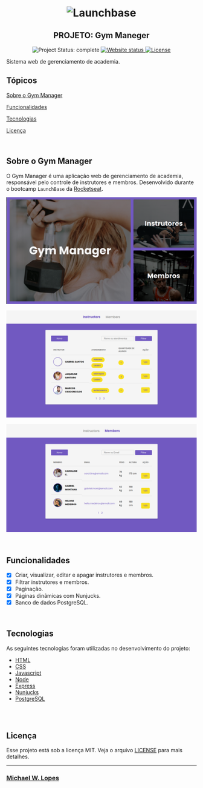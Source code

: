 <h1 align="center">
    <img alt="Launchbase" src="https://storage.googleapis.com/golden-wind/bootcamp-launchbase/logo.png" width="300px" />
</h1>

<h2 align="center">
  PROJETO: Gym Maneger
</h2>

<p align="center">
    
  <img alt="Project Status: complete" src="https://img.shields.io/badge/project%20status-complete-blue">

  <a href="" >
    <img alt="Website status" src="https://img.shields.io/website?url=https%3A%2F%2Fullyolima.github.io%2Flaunchbase-portfolio%2Findex.html">
  </a>
  
  <a href="./LICENSE" >
    <img alt="License" src="https://img.shields.io/badge/license-MIT-%23F8952D">
  </a>

</p>


<p>Sistema web de gerenciamento de academia.</p>

## Tópicos 

[Sobre o Gym Manager](#sobre-o-gym-manager)

[Funcionalidades](#funcionalidades)

[Tecnologias](#tecnologias)

[Licença](#licença)

<br>

## Sobre o Gym Manager

O Gym Manager é uma aplicação web de gerenciamento de academia, responsável pelo controle de instrutores e membros. Desenvolvido durante o bootcamp `LaunchBase` da [Rocketseat](https://rocketseat.com.br/). 

<p align="center">
  <img src=".github/home-img.png" alt="página principal">
</p>

<p align="center">
  <img src=".github/instructors-img.png" alt="Página de Instrutores">
</p>

<p align="center">
  <img src=".github/members-img.png" alt="Página de Membros">
</p>

<br>

## Funcionalidades

- [X] Criar, visualizar, editar e apagar instrutores e membros.
- [X] Filtrar instrutores e membros.
- [X] Paginação.
- [X] Páginas dinâmicas com Nunjucks.
- [X] Banco de dados PostgreSQL.

<br>

## Tecnologias

As seguintes tecnologias foram utilizadas no desenvolvimento do projeto:

- [HTML](https://devdocs.io/html/)
- [CSS](https://devdocs.io/css/)
- [Javascript](https://devdocs.io/javascript/)
- [Node](https://nodejs.org/en/)
- [Express](https://expressjs.com/)
- [Nunjucks](https://mozilla.github.io/nunjucks/)
- [PostgreSQL](https://www.postgresql.org/)

<br>


<br>

## Licença

Esse projeto está sob a licença MIT. Veja o arquivo [LICENSE](/LICENSE) para mais detalhes.

---

### [Michael W. Lopes](https://github.com/michael23-lopes)